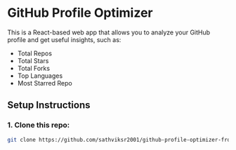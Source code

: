 # GitHub Profile Optimizer

This is a React-based web app that allows you to analyze your GitHub profile and get useful insights, such as:

- Total Repos
- Total Stars
- Total Forks
- Top Languages
- Most Starred Repo

## Setup Instructions

### 1. Clone this repo:

```bash
git clone https://github.com/sathviksr2001/github-profile-optimizer-frontend.git
